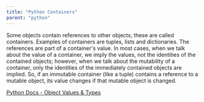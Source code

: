 ```yaml
---
title: "Python Containers"
parent: "python"
---
```


Some objects contain references to other objects; these are called containers. Examples of containers are tuples, lists and dictionaries. The references are part of a container's value. In most cases, when we talk about the value of a container, we imply the values, not the identities of the contained objects; however, when we talk about the mutability of a container, only the identities of the immediately contained objects are implied. So, if an immutable container (like a tuple) contains a reference to a mutable object, its value changes if that mutable object is changed.

[Python Docs - Object Values & Types](https://docs.python.org/3/reference/datamodel.html#objects-values-and-types)
